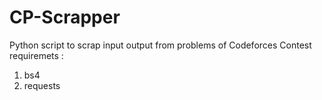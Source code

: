# CP-Scrapper
Python script to scrap input output from problems of Codeforces Contest
requiremets : 
 1. bs4
 2. requests
